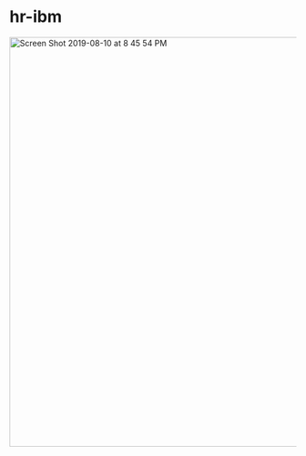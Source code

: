 # hr-ibm

<img width="720" alt="Screen Shot 2019-08-10 at 8 45 54 PM" src="https://user-images.githubusercontent.com/4528652/62829353-4b17cd00-bbb0-11e9-8d4f-a7cfc9a85847.png">
